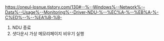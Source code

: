 https://oneul-losnue.tistory.com/130#--%--Windows%--Network%--Data%--Usage%--Monitoring%--Driver-NDU-%--%EC%A-%--%EB%A-%-C%ED%--%--%EA%B-%B-


1. NDU 종료
2. 셧다운시 가상 메모리페이지 비우기 실행
